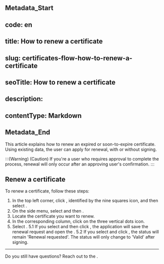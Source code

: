## Metadata_Start 
## code: en
## title: How to renew a certificate 
## slug: certificates-flow-how-to-renew-a-certificate 
## seoTitle: How to renew a certificate 
## description:  
## contentType: Markdown 
## Metadata_End
This article explains how to renew an expired or soon-to-expire certificate. Using existing data, the user can apply for renewal, with or without signing.

:::(Warning) (Caution)
If you're a user who requires approval to complete the process, renewal will only occur after an approving user's confirmation.
:::

## Renew a certificate
To renew a certificate, follow these steps:

1. In the top left corner, click , identified by the nine squares icon, and then select .
2. On the side menu, select  and then .
3. Locate the certificate you want to renew.
4. In the corresponding  column, click on the three vertical dots icon.
5. Select .
    5.1 If you select  and then click , the application will save the renewal request and open the . 
    5.2 If you select  and click , the status will remain 'Renewal requested'. The status will only change to 'Valid' after signing. 
***
Do you still have questions? Reach out to the .